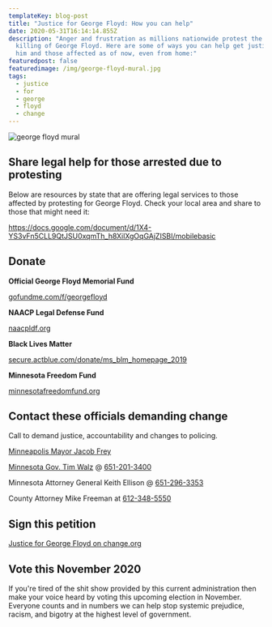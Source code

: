```yaml
---
templateKey: blog-post
title: "Justice for George Floyd: How you can help"
date: 2020-05-31T16:14:14.855Z
description: "Anger and frustration as millions nationwide protest the unjust
  killing of George Floyd. Here are some of ways you can help get justice for
  him and those affected as of now, even from home:"
featuredpost: false
featuredimage: /img/george-floyd-mural.jpg
tags:
  - justice
  - for
  - george
  - floyd
  - change
---
```

![george floyd mural](/img/george-floyd-mural.jpg "george-floyd-mural")

## Share legal help for those arrested due to protesting

Below are resources by state that are offering legal services to those affected by protesting for George Floyd. Check your local area and share to those that might need it:

<https://docs.google.com/document/d/1X4-YS3vFn5CLL9QtJSU0xqmTh_h8XilXgOqGAjZISBI/mobilebasic>

## Donate

**Official George Floyd Memorial Fund**

[gofundme.com/f/georgefloyd](https://www.gofundme.com/f/georgefloyd)

[](https://www.gofundme.com/f/georgefloyd)**NAACP Legal Defense Fund**

[naacpldf.org](https://www.naacpldf.org)

**Black Lives Matter**

[secure.actblue.com/donate/ms_blm_homepage_2019](https://secure.actblue.com/donate/ms_blm_homepage_2019)

**Minnesota Freedom Fund**

[minnesotafreedomfund.org](https://www.minnesotafreedomfund.org)

## Contact these officials demanding change

Call to demand justice, accountability and changes to policing.

[Minneapolis Mayor Jacob Frey](http://www.ci.minneapolis.mn.us/mayor/contact/index.htm)

[Minnesota Gov. Tim Walz](https://mn.gov/governor/contact/) @ [651-201-3400](tel:651-201-3400)

Minnesota Attorney General Keith Ellison @ [651-296-3353](tel:651-296-3353)

County Attorney Mike Freeman at [612-348-5550](tel:612-348-5550)

## Sign this petition

[Justice for George Floyd on change.org](https://www.change.org/p/mayor-jacob-frey-justice-for-george-floyd?recruiter=1096617288&utm_source=share_petition&utm_medium=twitter&utm_campaign=psf_combo_share_initial&utm_term=psf_combo_share_abi&recruited_by_id=2943f820-a174-11ea-b563-a538d17ee3bd)

## Vote this November 2020

If you're tired of the shit show provided by this current administration then make your voice heard by voting this upcoming election in November. Everyone counts and in numbers we can help stop systemic prejudice, racism, and bigotry at the highest level of government.